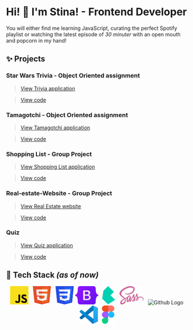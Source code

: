 
# Hi! 👋 I'm Stina! - Frontend Developer

You will either find me learning JavaScript, curating the perfect Spotify playlist or watching the latest episode of *30 minuter* with an open mouth and popcorn in my hand!

## ✨ Projects

### Star Wars Trivia - Object Oriented assignment
> [View Trivia application](https://stormstina.github.io/star-wars-trivia/)

> [View code](https://github.com/stormstina/star-wars-trivia)

### Tamagotchi - Object Oriented assignment
> [View Tamagotchi application](https://stormstina.github.io/tamagotchi/)

> [View code](https://github.com/stormstina/tamagotchi)

### Shopping List - Group Project
> [View Shopping List application](https://stormstina.github.io/my-lists/index.html)

> [View code](https://github.com/stormstina/my-lists)

### Real-estate-Website - Group Project
> [View Real Estate website](https://stormstina.github.io/Real-Estate-website/)

> [View code](https://github.com/stormstina/Real-Estate-website)

### Quiz
> [View Quiz application](https://stormstina.github.io/Ankademin-quiz/)

> [View code](https://github.com/stormstina/Ankademin-quiz)

## 🧰 Tech Stack *(as of now)*
<div align="center">

<img  src="JsLogo.svg" alt="JavaScript Logo" width="50" height="50"/> &nbsp;
<img  src="HtmlLogo.svg" alt="HTML Logo" width="50" height="50"/> &nbsp;
<img  src="CssLogo.svg" alt="CSS" width="50" height="50"/>
<img  src="BootstrapLogo.svg" alt="Bootstrap Logo" height="50"/> &nbsp;
<img  src="BulmaLogo.svg" alt="Bulma Logo" height="50"/> &nbsp;
<img  src="SassLogo.svg" alt="Sass Logo" height="50"/> &nbsp;
<img  src="https://github.com/CyrisXD/CyrisXD/raw/master/assets/Github.png" alt="Github Logo"/> &nbsp;
<img  src="https://raw.githubusercontent.com/devicons/devicon/1119b9f84c0290e0f0b38982099a2bd027a48bf1/icons/vscode/vscode-original.svg" alt="VSCode" width="50" height="50"/> &nbsp;
<img  src="FigmaLogo.svg" alt="Figma Logo" height="50"/> &nbsp;
 
</div>
